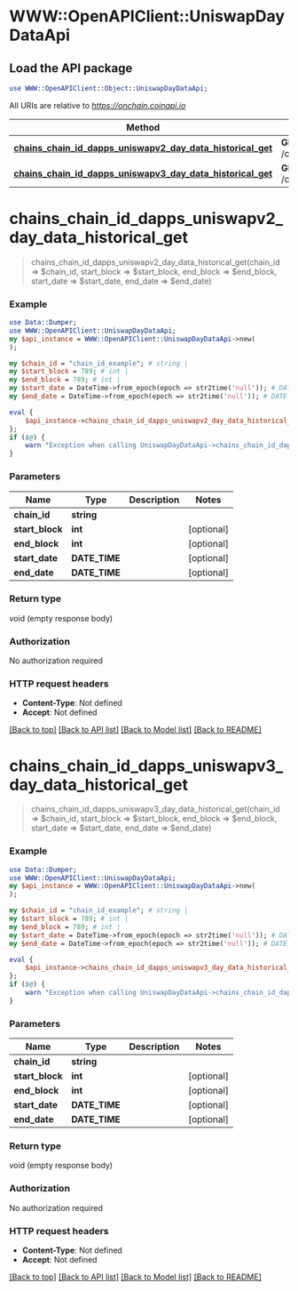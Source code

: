 # WWW::OpenAPIClient::UniswapDayDataApi

## Load the API package
```perl
use WWW::OpenAPIClient::Object::UniswapDayDataApi;
```

All URIs are relative to *https://onchain.coinapi.io*

Method | HTTP request | Description
------------- | ------------- | -------------
[**chains_chain_id_dapps_uniswapv2_day_data_historical_get**](UniswapDayDataApi.md#chains_chain_id_dapps_uniswapv2_day_data_historical_get) | **GET** /chains/{chain_id}/dapps/uniswapv2/dayData/historical | 
[**chains_chain_id_dapps_uniswapv3_day_data_historical_get**](UniswapDayDataApi.md#chains_chain_id_dapps_uniswapv3_day_data_historical_get) | **GET** /chains/{chain_id}/dapps/uniswapv3/dayData/historical | 


# **chains_chain_id_dapps_uniswapv2_day_data_historical_get**
> chains_chain_id_dapps_uniswapv2_day_data_historical_get(chain_id => $chain_id, start_block => $start_block, end_block => $end_block, start_date => $start_date, end_date => $end_date)



### Example
```perl
use Data::Dumper;
use WWW::OpenAPIClient::UniswapDayDataApi;
my $api_instance = WWW::OpenAPIClient::UniswapDayDataApi->new(
);

my $chain_id = "chain_id_example"; # string | 
my $start_block = 789; # int | 
my $end_block = 789; # int | 
my $start_date = DateTime->from_epoch(epoch => str2time('null')); # DATE_TIME | 
my $end_date = DateTime->from_epoch(epoch => str2time('null')); # DATE_TIME | 

eval {
    $api_instance->chains_chain_id_dapps_uniswapv2_day_data_historical_get(chain_id => $chain_id, start_block => $start_block, end_block => $end_block, start_date => $start_date, end_date => $end_date);
};
if ($@) {
    warn "Exception when calling UniswapDayDataApi->chains_chain_id_dapps_uniswapv2_day_data_historical_get: $@\n";
}
```

### Parameters

Name | Type | Description  | Notes
------------- | ------------- | ------------- | -------------
 **chain_id** | **string**|  | 
 **start_block** | **int**|  | [optional] 
 **end_block** | **int**|  | [optional] 
 **start_date** | **DATE_TIME**|  | [optional] 
 **end_date** | **DATE_TIME**|  | [optional] 

### Return type

void (empty response body)

### Authorization

No authorization required

### HTTP request headers

 - **Content-Type**: Not defined
 - **Accept**: Not defined

[[Back to top]](#) [[Back to API list]](../README.md#documentation-for-api-endpoints) [[Back to Model list]](../README.md#documentation-for-models) [[Back to README]](../README.md)

# **chains_chain_id_dapps_uniswapv3_day_data_historical_get**
> chains_chain_id_dapps_uniswapv3_day_data_historical_get(chain_id => $chain_id, start_block => $start_block, end_block => $end_block, start_date => $start_date, end_date => $end_date)



### Example
```perl
use Data::Dumper;
use WWW::OpenAPIClient::UniswapDayDataApi;
my $api_instance = WWW::OpenAPIClient::UniswapDayDataApi->new(
);

my $chain_id = "chain_id_example"; # string | 
my $start_block = 789; # int | 
my $end_block = 789; # int | 
my $start_date = DateTime->from_epoch(epoch => str2time('null')); # DATE_TIME | 
my $end_date = DateTime->from_epoch(epoch => str2time('null')); # DATE_TIME | 

eval {
    $api_instance->chains_chain_id_dapps_uniswapv3_day_data_historical_get(chain_id => $chain_id, start_block => $start_block, end_block => $end_block, start_date => $start_date, end_date => $end_date);
};
if ($@) {
    warn "Exception when calling UniswapDayDataApi->chains_chain_id_dapps_uniswapv3_day_data_historical_get: $@\n";
}
```

### Parameters

Name | Type | Description  | Notes
------------- | ------------- | ------------- | -------------
 **chain_id** | **string**|  | 
 **start_block** | **int**|  | [optional] 
 **end_block** | **int**|  | [optional] 
 **start_date** | **DATE_TIME**|  | [optional] 
 **end_date** | **DATE_TIME**|  | [optional] 

### Return type

void (empty response body)

### Authorization

No authorization required

### HTTP request headers

 - **Content-Type**: Not defined
 - **Accept**: Not defined

[[Back to top]](#) [[Back to API list]](../README.md#documentation-for-api-endpoints) [[Back to Model list]](../README.md#documentation-for-models) [[Back to README]](../README.md)

